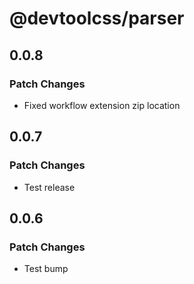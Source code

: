 # @devtoolcss/parser

## 0.0.8

### Patch Changes

- Fixed workflow extension zip location

## 0.0.7

### Patch Changes

- Test release

## 0.0.6

### Patch Changes

- Test bump
